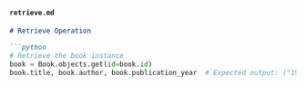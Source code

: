 
#### `retrieve.md`

```markdown
# Retrieve Operation

```python
# Retrieve the book instance
book = Book.objects.get(id=book.id)
book.title, book.author, book.publication_year  # Expected output: ("1984", "George Orwell", 1949)
